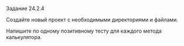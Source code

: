 Задание 24.2.4

Создайте новый проект с необходимыми директориями и файлами.

Напишите по одному позитивному тесту для каждого метода калькулятора.
